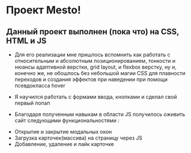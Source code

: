 # Проект Mesto!

## Данный проект выполнен (пока что) на CSS, HTML и JS

* Для его реализации мне пришлось вспомнить как работать с относительным и абсолютным позиционированием, тонкости и нюансы адаптивной верстки, grid layout, и flexbox верстку,
ну и, конечно же, не обошлось без небольшой магии CSS для плавности переходов и создания эффектов при наведении при помощи псевдокласса hover

* Я научился работать с формами ввода, кнопками и сделал свой первый попап

* Благодаря полученным навыкам в области  JS получилось оживить сайт следующими функциональностями :

- Открытие и закрытие модальных окон
- Загрузка карточек(массива) на страницу через JS
- Добавление, удаление и лайк карточке
